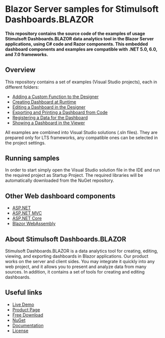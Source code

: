 # Blazor Server samples for Stimulsoft Dashboards.BLAZOR

#### This repository contains the source code of the examples of usage Stimulsoft Dashboards.BLAZOR data analytics tool in the Blazor Server applications, using C# code and Razor components. This embedded dashboard components and examples are compatible with .NET 5.0, 6.0, and 7.0 frameworks.

## Overview
This repository contains a set of examples (Visual Studio projects), each in different folders:
* [Adding a Custom Function to the Designer](https://github.com/stimulsoft/Samples-Dashboards.WEB-for-Blazor-Server/tree/main/Adding%20a%20Custom%20Function%20to%20the%20Designer)
* [Creating Dashboard at Runtime](https://github.com/stimulsoft/Samples-Dashboards.WEB-for-Blazor-Server/tree/main/Creating%20Dashboard%20at%20Runtime)
* [Editing a Dashboard in the Designer](https://github.com/stimulsoft/Samples-Dashboards.WEB-for-Blazor-Server/tree/main/Editing%20a%20Dashboard%20in%20the%20Designer)
* [Exporting and Printing a Dashboard from Code](https://github.com/stimulsoft/Samples-Dashboards.WEB-for-Blazor-Server/tree/main/Exporting%20and%20Printing%20a%20Dashboard%20from%20Code)
* [Registering a Data for the Dashboard](https://github.com/stimulsoft/Samples-Dashboards.WEB-for-Blazor-Server/tree/main/Registering%20a%20Data%20for%20the%20Dashboard)
* [Showing a Dashboard in the Viewer](https://github.com/stimulsoft/Samples-Dashboards.WEB-for-Blazor-Server/tree/main/Showing%20a%20Dashboard%20in%20the%20Viewer)

All examples are combined into Visual Studio solutions (.sln files). They are prepared only for LTS frameworks, any compatible ones can be selected in the project settings.

## Running samples
In order to start simply open the Visual Studio solution file in the IDE and run the required project as Startup Project. The required libraries will be automatically downloaded from the NuGet repository.

## Other Web dashboard components
* [ASP.NET](https://github.com/stimulsoft/Samples-Dashboards.WEB-for-ASP.NET)
* [ASP.NET MVC](https://github.com/stimulsoft/Samples-Dashboards.WEB-for-ASP.NET-MVC)
* [ASP.NET Core](https://github.com/stimulsoft/Samples-Dashboards.WEB-for-ASP.NET-Core)
* [Blazor WebAssembly](https://github.com/stimulsoft/Samples-Dashboards.WEB-for-Blazor-WebAssembly)

## About Stimulsoft Dashboards.BLAZOR
Stimulsoft Dashboards.BLAZOR is a data analytics tool for creating, editing, viewing, and exporting dashboards in Blazor applications. Our product works on the server and client sides. You may integrate it quickly into any web project, and it allows you to present and analyze data from many sources. In addition, it contains a set of tools for creating and editing dashboards.

## Useful links
* [Live Demo](http://demo.stimulsoft.com/#Net)
* [Product Page](https://www.stimulsoft.com/en/products/dashboards-blazor)
* [Free Download](https://www.stimulsoft.com/en/downloads)
* [NuGet](https://www.nuget.org/packages/Stimulsoft.Dashboards.Blazor)
* [Documentation](https://www.stimulsoft.com/en/documentation/online/programming-manual/reports_web_blazor.htm)
* [License](LICENSE.md)
